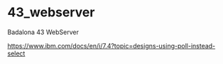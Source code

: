 # 43_webserver
Badalona 43 WebServer


https://www.ibm.com/docs/en/i/7.4?topic=designs-using-poll-instead-select
